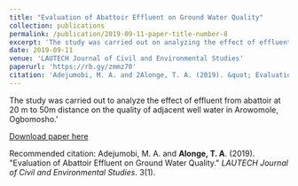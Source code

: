 ```yaml
---
title: "Evaluation of Abattoir Effluent on Ground Water Quality"
collection: publications
permalink: /publication/2019-09-11-paper-title-number-8
excerpt: 'The study was carried out on analyzing the effect of effluent from abattoir at 20m to 50m distance on the quality of adjacent well water in Arowomole, Ogbomosho.'
date: 2019-09-11
venue: 'LAUTECH Journal of Civil and Environmental Studies'
paperurl: 'https://rb.gy/zmmz70'
citation: 'Adejumobi, M. A. and 2Alonge, T. A. (2019). &quot; Evaluation of Abattoir Effluent on Ground Water Quality.&quot; <i>LAUTECH Journal of Civil and Environmental Studies</i>. 3(1).'
---
```

The study was carried out to analyze the effect of effluent from abattoir at 20 m to 50m distance on the quality of adjacent well water in Arowomole, Ogbomosho.'

[Download paper here](https://rb.gy/zmmz70)

Recommended citation: Adejumobi, M. A. and **Alonge, T. A**. (2019). "Evaluation of Abattoir Effluent on Ground Water Quality." <i>LAUTECH Journal of Civil and Environmental Studies</i>. 3(1).
